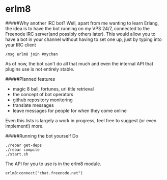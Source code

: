 erlm8
=====

#####Why another IRC bot?
Well, apart from me wanting to learn Erlang, the idea is to have the bot running on my VPS 24/7,
connected to the Freenode IRC server(and possibly others later).
This would allow you to have a bot in your channel without having to set one up, just by typing
into your IRC client
```
/msg erlm8 join #mychan
```
As of now, the bot can't do all that much and even the internal API that plugins use
is not entirely stable.

#####Planned features
- magic 8 ball, fortunes, url title retrieval
- the concept of bot operators
- github repository monitoring
- translate messages
- leave messages for people for when they come online

Even this lists is largely a work in progress, feel free to suggest (or even implement!) more.

#####Running the bot yourself
Do
```
./rebar get-deps
./rebar compile
./start.sh
```

The API for you to use is in the erlm8 module.
```
erlm8:connect("chat.freenode.net")
```

